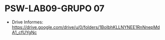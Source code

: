 # PSW-LAB09-GRUPO 07

* Drive Informes: https://drive.google.com/drive/u/0/folders/1BoIbhKLLNYNEE1RnNnepMdA1_cfUYgNc 
